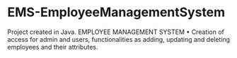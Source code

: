 # EMS-EmployeeManagementSystem
Project created in Java. EMPLOYEE MANAGEMENT SYSTEM • Creation of access for admin and users, functionalities as adding, updating and deleting employees and their attributes.
